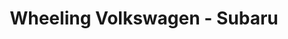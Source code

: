 ---
title: "Wheeling Volkswagen - Subaru"
url: /triadelphia/wheeling-volkswagen-subaru/
shop: Autohaus
---